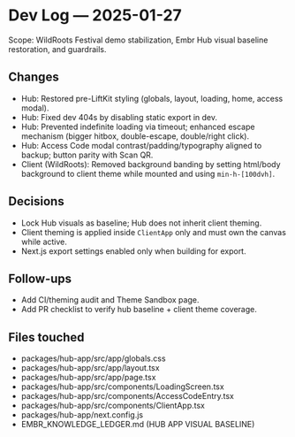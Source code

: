 # Dev Log — 2025-01-27

Scope: WildRoots Festival demo stabilization, Embr Hub visual baseline restoration, and guardrails.

## Changes
- Hub: Restored pre-LiftKit styling (globals, layout, loading, home, access modal).
- Hub: Fixed dev 404s by disabling static export in dev.
- Hub: Prevented indefinite loading via timeout; enhanced escape mechanism (bigger hitbox, double-escape, double/right click).
- Hub: Access Code modal contrast/padding/typography aligned to backup; button parity with Scan QR.
- Client (WildRoots): Removed background banding by setting html/body background to client theme while mounted and using `min-h-[100dvh]`.

## Decisions
- Lock Hub visuals as baseline; Hub does not inherit client theming.
- Client theming is applied inside `ClientApp` only and must own the canvas while active.
- Next.js export settings enabled only when building for export.

## Follow-ups
- Add CI/theming audit and Theme Sandbox page.
- Add PR checklist to verify hub baseline + client theme coverage.

## Files touched
- packages/hub-app/src/app/globals.css
- packages/hub-app/src/app/layout.tsx
- packages/hub-app/src/app/page.tsx
- packages/hub-app/src/components/LoadingScreen.tsx
- packages/hub-app/src/components/AccessCodeEntry.tsx
- packages/hub-app/src/components/ClientApp.tsx
- packages/hub-app/next.config.js
- EMBR_KNOWLEDGE_LEDGER.md (HUB APP VISUAL BASELINE)

